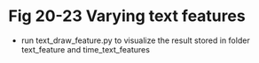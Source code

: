 # Fig 20-23    Varying text features
+ run text_draw_feature.py to visualize the result stored in folder text_feature and time_text_features